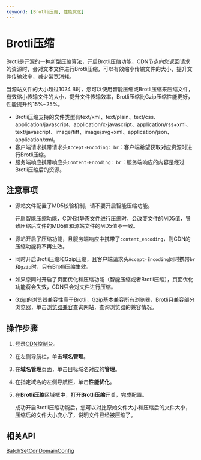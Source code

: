 ```yaml
---
keyword: [Brotli压缩, 性能优化]
---
```


# Brotli压缩

Brotli是开源的一种新型压缩算法，开启Brotli压缩功能，CDN节点向您返回请求的资源时，会对文本文件进行Brotli压缩，可以有效缩小传输文件的大小，提升文件传输效率，减少带宽消耗。

当源站文件的大小超过1024 B时，您可以使用智能压缩或Brotli压缩来压缩文件，有效缩小传输文件的大小，提升文件传输效率，Brotli压缩比Gzip压缩性能更好，性能提升约15%~25%。

-   Brotli压缩支持的文件类型有text/xml、text/plain、text/css、application/javascript、application/x-javascript、application/rss+xml、text/javascript、image/tiff、image/svg+xml、application/json、application/xml。
-   客户端请求携带请求头`Accept-Encoding: br`：客户端希望获取对应资源时进行Brotli压缩。
-   服务端响应携带响应头`Content-Encoding: br`：服务端响应的内容是经过Brotli压缩后的资源。

## 注意事项

-   源站文件配置了MD5校验机制，请不要开启智能压缩功能。

    开启智能压缩功能，CDN对静态文件进行压缩时，会改变文件的MD5值，导致压缩后文件的MD5值和源站文件的MD5值不一致。

-   源站开启了压缩功能，且服务端响应中携带了`content_encoding`，则CDN的压缩功能将不再生效。
-   同时开启Brotli压缩和Gzip压缩，且客户端请求头`Accept-Encoding`同时携带`br`和`gzip`时，只有Brotli压缩生效。
-   如果您同时开启了页面优化和压缩功能（智能压缩或者Brotli压缩），页面优化功能将会失效，CDN只会对文件进行压缩。
-   Gzip的浏览器兼容性高于Brotli，Gzip基本兼容所有浏览器，Brotli只兼容部分浏览器，单击[浏览器兼容](https://caniuse.com)查询网站，查询浏览器的兼容情况。

## 操作步骤

1.  登录[CDN控制台](https://cdn.console.aliyun.com)。

2.  在左侧导航栏，单击**域名管理**。

3.  在**域名管理**页面，单击目标域名对应的**管理**。

4.  在指定域名的左侧导航栏，单击**性能优化**。

5.  在**Brotli压缩**区域框中，打开**Brotli压缩**开关，完成配置。

    成功开启Brotli压缩功能后，您可以对比原始文件大小和压缩后的文件大小，压缩后的文件大小变小了，说明文件已经被压缩了。


## 相关API

[BatchSetCdnDomainConfig](/intl.zh-CN/新版API参考/域名管理类接口/批量配置域名.md)

